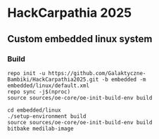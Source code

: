 # HackCarpathia 2025

## Custom embedded linux system

### Build
```
repo init -u https://github.com/Galaktyczne-Bambiki/HackCarpathia2025.git -b embedded -m embedded/linux/default.xml
repo sync -j$(nproc)
source sources/oe-core/oe-init-build-env build

cd embedded/linux
./setup-environment build
source sources/oe-core/oe-init-build-env build
bitbake medilab-image
```
